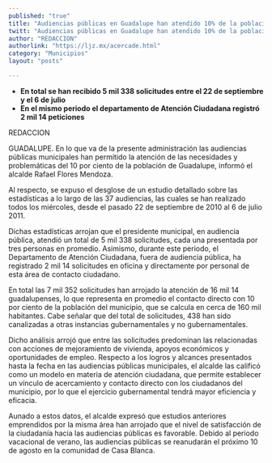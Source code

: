 ```yaml
---
published: "true"
title: "Audiencias públicas en Guadalupe han atendido 10% de la población"
twitt: "Audiencias públicas en Guadalupe han atendido 10% de la población"
author: "REDACCION"
authorlink: "https://ljz.mx/acercade.html"
category: "Municipios"
layout: "posts"

---
```


*   **En total se han recibido 5 mil 338 solicitudes entre el 22 de septiembre y el 6 de julio**
*   **En el mismo periodo el departamento de Atención Ciudadana registró 2 mil 14 peticiones**


  REDACCION



  GUADALUPE. En lo que va de la presente administración las audiencias públicas municipales han permitido la atención de las necesidades y problemáticas del 10 por ciento de la población de Guadalupe, informó el alcalde Rafael Flores Mendoza.



  Al respecto, se expuso el desglose de un estudio detallado sobre las estadísticas a lo largo de las 37 audiencias, las cuales se han realizado todos los miércoles, desde el pasado 22 de septiembre de 2010 al 6 de julio 2011.



  Dichas estadísticas arrojan que el presidente municipal, en audiencia pública, atendió un total de 5 mil 338 solicitudes, cada una presentada por tres personas en promedio. Asimismo, durante este periodo, el Departamento de Atención Ciudadana, fuera de audiencia pública, ha registrado 2 mil 14 solicitudes en oficina y directamente por personal de esta área de contacto ciudadano.



  En total las 7 mil 352 solicitudes han arrojado la atención de 16 mil 14 guadalupenses, lo que representa en promedio el contacto directo con 10 por ciento de la población del municipio, que se calcula en cerca de 160 mil habitantes. Cabe señalar que del total de solicitudes, 438 han sido canalizadas a otras instancias gubernamentales y no gubernamentales.



  Dicho análisis arrojó que entre las solicitudes predominan las relacionadas con acciones de mejoramiento de vivienda, apoyos económicos y oportunidades de empleo. Respecto a los logros y alcances presentados hasta la fecha en las audiencias públicas municipales, el alcalde las calificó como un modelo en materia de atención ciudadana, que permite establecer un vínculo de acercamiento y contacto directo con los ciudadanos del municipio, por lo que el ejercicio gubernamental tendrá mayor eficiencia y eficacia.



  Aunado a estos datos, el alcalde expresó que estudios anteriores emprendidos por la misma área han arrojado que el nivel de satisfacción de la ciudadanía hacia las audiencias públicas es favorable. Debido al periodo vacacional de verano, las audiencias públicas se reanudarán el próximo 10 de agosto en la comunidad de Casa Blanca.

